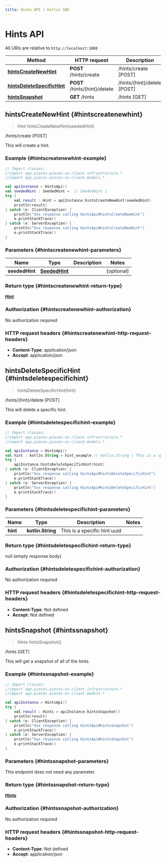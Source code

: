 ```yaml
---
title: Hints API | Kotlin SDK
---
```


# Hints API

All URIs are relative to `http://localhost:1000`

Method | HTTP request | Description
------------- | ------------- | -------------
[**hintsCreateNewHint**](#hintscreatenewhint) | **POST** /hints/create | /hints/create [POST]
[**hintsDeleteSpecificHint**](#hintsdeletespecifichint) | **POST** /hints/\{hint\}/delete | /hints/\{hint\}/delete [POST]
[**hintsSnapshot**](#hintssnapshot) | **GET** /hints | /hints [GET]


## **hintsCreateNewHint** {#hintscreatenewhint}
> Hint hintsCreateNewHint(seededHint)

/hints/create [POST]

This will create a hint.

### Example {#hintscreatenewhint-example}
```kotlin
// Import classes:
//import app.pieces.pieces-os-client.infrastructure.*
//import app.pieces.pieces-os-client.models.*

val apiInstance = HintsApi()
val seededHint : SeededHint =  // SeededHint | 
try {
    val result : Hint = apiInstance.hintsCreateNewHint(seededHint)
    println(result)
} catch (e: ClientException) {
    println("4xx response calling HintsApi#hintsCreateNewHint")
    e.printStackTrace()
} catch (e: ServerException) {
    println("5xx response calling HintsApi#hintsCreateNewHint")
    e.printStackTrace()
}
```

### Parameters {#hintscreatenewhint-parameters}

Name | Type | Description  | Notes
------------- | ------------- | ------------- | -------------
 **seededHint** | [**SeededHint**](../models/SeededHint)|  | [optional]

### Return type {#hintscreatenewhint-return-type}

[**Hint**](../models/Hint)

### Authorization {#hintscreatenewhint-authorization}

No authorization required

### HTTP request headers {#hintscreatenewhint-http-request-headers}

 - **Content-Type**: application/json
 - **Accept**: application/json

## **hintsDeleteSpecificHint** {#hintsdeletespecifichint}
> hintsDeleteSpecificHint(hint)

/hints/\{hint\}/delete [POST]

This will delete a specific hint.

### Example {#hintsdeletespecifichint-example}
```kotlin
// Import classes:
//import app.pieces.pieces-os-client.infrastructure.*
//import app.pieces.pieces-os-client.models.*

val apiInstance = HintsApi()
val hint : kotlin.String = hint_example // kotlin.String | This is a specific hint uuid
try {
    apiInstance.hintsDeleteSpecificHint(hint)
} catch (e: ClientException) {
    println("4xx response calling HintsApi#hintsDeleteSpecificHint")
    e.printStackTrace()
} catch (e: ServerException) {
    println("5xx response calling HintsApi#hintsDeleteSpecificHint")
    e.printStackTrace()
}
```

### Parameters {#hintsdeletespecifichint-parameters}

Name | Type | Description  | Notes
------------- | ------------- | ------------- | -------------
 **hint** | **kotlin.String**| This is a specific hint uuid |

### Return type {#hintsdeletespecifichint-return-type}

null (empty response body)

### Authorization {#hintsdeletespecifichint-authorization}

No authorization required

### HTTP request headers {#hintsdeletespecifichint-http-request-headers}

 - **Content-Type**: Not defined
 - **Accept**: Not defined

## **hintsSnapshot** {#hintssnapshot}
> Hints hintsSnapshot()

/hints [GET]

This will get a snapshot of all of the hints.

### Example {#hintssnapshot-example}
```kotlin
// Import classes:
//import app.pieces.pieces-os-client.infrastructure.*
//import app.pieces.pieces-os-client.models.*

val apiInstance = HintsApi()
try {
    val result : Hints = apiInstance.hintsSnapshot()
    println(result)
} catch (e: ClientException) {
    println("4xx response calling HintsApi#hintsSnapshot")
    e.printStackTrace()
} catch (e: ServerException) {
    println("5xx response calling HintsApi#hintsSnapshot")
    e.printStackTrace()
}
```

### Parameters {#hintssnapshot-parameters}
This endpoint does not need any parameter.

### Return type {#hintssnapshot-return-type}

[**Hints**](../models/Hints)

### Authorization {#hintssnapshot-authorization}

No authorization required

### HTTP request headers {#hintssnapshot-http-request-headers}

 - **Content-Type**: Not defined
 - **Accept**: application/json

